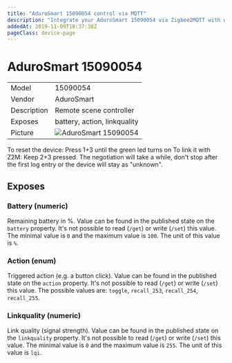 ```yaml
---
title: "AduroSmart 15090054 control via MQTT"
description: "Integrate your AduroSmart 15090054 via Zigbee2MQTT with whatever smart home infrastructure you are using without the vendor's bridge or gateway."
addedAt: 2019-11-09T18:37:38Z
pageClass: device-page
---
```


<!-- !!!! -->
<!-- ATTENTION: This file is auto-generated through docgen! -->
<!-- You can only edit the "Notes"-Section between the two comment lines "Notes BEGIN" and "Notes END". -->
<!-- Do not use h1 or h2 heading within "## Notes"-Section. -->
<!-- !!!! -->

# AduroSmart 15090054

|     |     |
|-----|-----|
| Model | 15090054  |
| Vendor  | AduroSmart  |
| Description | Remote scene controller |
| Exposes | battery, action, linkquality |
| Picture | ![AduroSmart 15090054](https://www.zigbee2mqtt.io/images/devices/15090054.jpg) |


<!-- Notes BEGIN: You can edit here. Add "## Notes" headline if not already present. -->

To reset the device: Press 1+3 until the green led turns on
To link it with Z2M: Keep 2+3 pressed. The negotiation will take a while, don't stop after the first log entry or the device will stay as "unknown".

<!-- Notes END: Do not edit below this line -->



## Exposes

### Battery (numeric)
Remaining battery in %.
Value can be found in the published state on the `battery` property.
It's not possible to read (`/get`) or write (`/set`) this value.
The minimal value is `0` and the maximum value is `100`.
The unit of this value is `%`.

### Action (enum)
Triggered action (e.g. a button click).
Value can be found in the published state on the `action` property.
It's not possible to read (`/get`) or write (`/set`) this value.
The possible values are: `toggle`, `recall_253`, `recall_254`, `recall_255`.

### Linkquality (numeric)
Link quality (signal strength).
Value can be found in the published state on the `linkquality` property.
It's not possible to read (`/get`) or write (`/set`) this value.
The minimal value is `0` and the maximum value is `255`.
The unit of this value is `lqi`.

